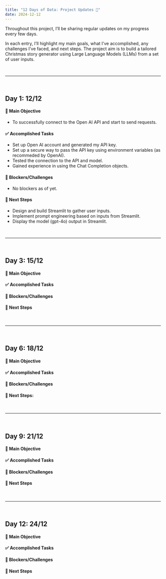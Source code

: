 ```yaml
---
title: "12 Days of Data: Project Updates 📓"
date: 2024-12-12
---
```


Throughout this project, I’ll be sharing regular updates on my progress every few days. 

In each entry, I’ll highlight my main goals, what I’ve accomplished, any challenges I’ve faced, and next steps. The project aim is to build a tailored Christmas story generator using Large Language Models (LLMs) from a set of user inputs.

<br>

----

<br>

## Day 1: 12/12

#### **🎯 Main Objective**

- To successfully connect to the Open AI API and start to send requests.

#### **✅ Accomplished Tasks**

- Set up Open AI account and generated my API key.
- Set up a secure way to pass the API key using environment variables (as recommeded by OpenAI).
- Tested the connection to the API and model.
- Gained experience in using the Chat Completion objects.

#### **🛑 Blockers/Challenges**

- No blockers as of yet.

#### **👣 Next Steps** 

- Design and build Streamlit to gather user inputs.
- Implement prompt engineering based on inputs from Streamlit.
- Display the model (gpt-4o) output in Streamlit.

<br>

----

<br>

## Day 3: 15/12

#### **🎯 Main Objective**

#### **✅ Accomplished Tasks**

#### **🛑 Blockers/Challenges**

#### **👣 Next Steps** 

<br>

----

<br>

## Day 6: 18/12

#### **🎯 Main Objective**

#### **✅ Accomplished Tasks**

#### **🛑 Blockers/Challenges**

#### **👣 Next Steps:** 

<br>

----

<br>

## Day 9: 21/12

#### **🎯 Main Objective**

#### **✅ Accomplished Tasks**

#### **🛑 Blockers/Challenges**

#### **👣 Next Steps** 

<br>

----

<br>

## Day 12: 24/12

#### **🎯 Main Objective**

#### **✅ Accomplished Tasks**

#### **🛑 Blockers/Challenges**

#### **👣 Next Steps** 
